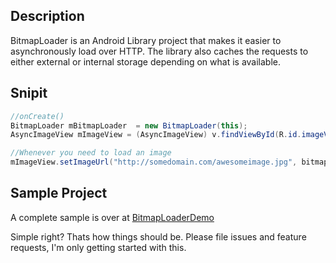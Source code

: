 ## Description ##
BitmapLoader is an Android Library project that makes it easier to asynchronously load over HTTP. The library also caches the requests to either external or internal storage depending on what is available.

## Snipit ##
~~~~~~ java
//onCreate()
BitmapLoader mBitmapLoader  = new BitmapLoader(this);
AsyncImageView mImageView = (AsyncImageView) v.findViewById(R.id.imageView1);

//Whenever you need to load an image
mImageView.setImageUrl("http://somedomain.com/awesomeimage.jpg", bitmapLoader);
~~~~~~


## Sample Project ##
A complete sample is over at [BitmapLoaderDemo](https://github.com/ChrisSmith/BitmapLoaderDemo)

Simple right? Thats how things should be. Please file issues and feature requests, I'm only getting started with this.